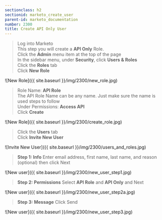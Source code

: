 ```yaml
---
sectionclass: h2
sectionid: marketo_create_user
parent-id: marketo_documentation
number: 2300
title: Create API Only User
---
```


>Log into Marketo<br>
This step you will create a **API Only** Role.  
Click the **Admin** menu item at the top of the page  
In the sidebar menu, under **Security**, click **Users & Roles**  
Click the **Roles** tab  
Click **New Role**

![New Role]({{ site.baseurl }}/img/2300/new_role.jpg)  

>Role Name: **API Role**  
The API Role Name can be any name.  Just make sure the name is used steps to follow<br>
Under Permissions:  **Access API**  
Click **Create**

![New Role]({{ site.baseurl }}/img/2300/create_role.jpg)  


>Click the **Users** tab  
Click **Invite New User**  


![Invite New User]({{ site.baseurl }}/img/2300/users_and_roles.jpg)  


>**Step 1: Info**  Enter email address, first name, last name, and reason (optional) then click Next  


![New user]({{ site.baseurl }}/img/2300/new_user_step1.jpg)  


>**Step 2: Permissions**  Select **API Role** and **API Only** and Next  


![New user]({{ site.baseurl }}/img/2300/new_user_step2a.jpg)  


>**Step 3: Message**  Click Send  


![New user]({{ site.baseurl }}/img/2300/new_user_step3.jpg)  
